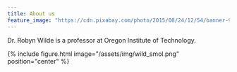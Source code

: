```yaml
---
title: About us
feature_image: "https://cdn.pixabay.com/photo/2015/08/24/12/54/banner-904890_1280.jpg"
---
```


Dr. Robyn Wilde is a professor at Oregon Institute of Technology.

{% include figure.html image="/assets/img/wild_smol.png" position="center" %}

